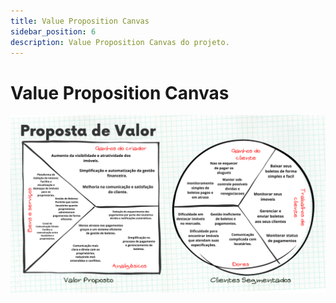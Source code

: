 ```yaml
---
title: Value Proposition Canvas
sidebar_position: 6
description: Value Proposition Canvas do projeto.
---
```


# Value Proposition Canvas
<img src="../../static/img/canvas.png">